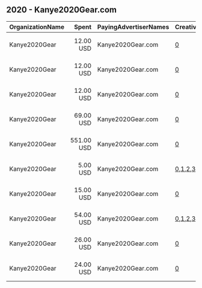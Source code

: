 ## 2020 - Kanye2020Gear.com 
|OrganizationName|Spent|PayingAdvertiserNames|CreativeUrls|Impressions|Genders|AgeBrackets|CountryCodes|BillingAddresses|CandidateBallotInformation|
|:---|---:|:---|:---|---:|:---|:---|:---|:---|:---|
|Kanye2020Gear|12.00 USD|Kanye2020Gear.com|[0](https://www.snap.com/political-ads/asset/293bf8be88b66f6ea171a94e1ded9b99d02829f2a827369b2f2db9c8d497ffef?mediaType=mp4)|10,922||16-24|united states|"73 Windsong Ct,EAST AMHERST,14051,US"|Kanye West|
|Kanye2020Gear|12.00 USD|Kanye2020Gear.com|[0](https://www.snap.com/political-ads/asset/38dcecb253e4cf804fcc97be3e8fdb20f876128c5b768346ef643e490693c088?mediaType=mp4)|3,988|||united states|"73 Windsong Ct,EAST AMHERST,14051,US"|Kanye West|
|Kanye2020Gear|12.00 USD|Kanye2020Gear.com|[0](https://www.snap.com/political-ads/asset/293bf8be88b66f6ea171a94e1ded9b99d02829f2a827369b2f2db9c8d497ffef?mediaType=mp4)|9,512||16-24|united states|"73 Windsong Ct,EAST AMHERST,14051,US"|Kanye West|
|Kanye2020Gear|69.00 USD|Kanye2020Gear.com|[0](https://www.snap.com/political-ads/asset/293bf8be88b66f6ea171a94e1ded9b99d02829f2a827369b2f2db9c8d497ffef?mediaType=mp4)|28,207||15-30|united states|"73 Windsong Ct,EAST AMHERST,14051,US"|Kanye West|
|Kanye2020Gear|551.00 USD|Kanye2020Gear.com|[0](https://www.snap.com/political-ads/asset/293bf8be88b66f6ea171a94e1ded9b99d02829f2a827369b2f2db9c8d497ffef?mediaType=mp4)|403,121||16-24|united states|"73 Windsong Ct,EAST AMHERST,14051,US"|Kanye West|
|Kanye2020Gear|5.00 USD|Kanye2020Gear.com|[0](https://www.snap.com/political-ads/asset/591dfd392d9e4ca74928b67eb259158d6ee39866c4a04920bf9bbadb72b01050?mediaType=png),[1](https://www.snap.com/political-ads/asset/ff6ac16466141a26727fdba0d97e6bda6eac099fb3e4529e9e1cccf6efb951c8?mediaType=png),[2](https://www.snap.com/political-ads/asset/65c52f679b3f04455d7bf1e717cada341e6de677be0d27c4f377f9e3a1d49451?mediaType=png),[3](https://www.snap.com/political-ads/asset/fedb0271e659d4c94771a766c597c7bc34ed74ecd473b646757df91ab18cda0b?mediaType=png)|5,503||18-24|united states|"73 Windsong Ct,EAST AMHERST,14051,US"||
|Kanye2020Gear|15.00 USD|Kanye2020Gear.com|[0](https://www.snap.com/political-ads/asset/2ad81cdcbb1078d89737f343eefb95daea1227cd30004b4942a3ef5dcf2f227b?mediaType=mp4)|11,873||16-25|united states|"73 Windsong Ct,EAST AMHERST,14051,US"||
|Kanye2020Gear|54.00 USD|Kanye2020Gear.com|[0](https://www.snap.com/political-ads/asset/591dfd392d9e4ca74928b67eb259158d6ee39866c4a04920bf9bbadb72b01050?mediaType=png),[1](https://www.snap.com/political-ads/asset/ff6ac16466141a26727fdba0d97e6bda6eac099fb3e4529e9e1cccf6efb951c8?mediaType=png),[2](https://www.snap.com/political-ads/asset/65c52f679b3f04455d7bf1e717cada341e6de677be0d27c4f377f9e3a1d49451?mediaType=png),[3](https://www.snap.com/political-ads/asset/fedb0271e659d4c94771a766c597c7bc34ed74ecd473b646757df91ab18cda0b?mediaType=png)|75,226||18-24|united states|"73 Windsong Ct,EAST AMHERST,14051,US"||
|Kanye2020Gear|26.00 USD|Kanye2020Gear.com|[0](https://www.snap.com/political-ads/asset/293bf8be88b66f6ea171a94e1ded9b99d02829f2a827369b2f2db9c8d497ffef?mediaType=mp4)|22,761||16-24|united states|"73 Windsong Ct,EAST AMHERST,14051,US"|Kanye West|
|Kanye2020Gear|24.00 USD|Kanye2020Gear.com|[0](https://www.snap.com/political-ads/asset/fedb0271e659d4c94771a766c597c7bc34ed74ecd473b646757df91ab18cda0b?mediaType=png)|6,680||18-36|united states|"73 Windsong Ct,EAST AMHERST,14051,US"|Kanye West|
